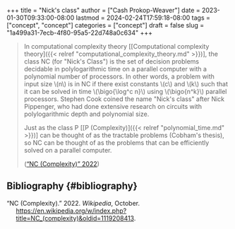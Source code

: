 +++
title = "Nick's class"
author = ["Cash Prokop-Weaver"]
date = 2023-01-30T09:33:00-08:00
lastmod = 2024-02-24T17:59:18-08:00
tags = ["concept", "concept"]
categories = ["concept"]
draft = false
slug = "1a499a31-7ecb-4f80-95a5-22d748a0c634"
+++

> In computational complexity theory [[Computational complexity theory]({{< relref "computational_complexity_theory.md" >}})], the class NC (for "Nick's Class") is the set of decision problems decidable in polylogarithmic time on a parallel computer with a polynomial number of processors. In other words, a problem with input size \\(n\\) is in NC if there exist constants \\(c\\) and \\(k\\) such that it can be solved in time \\(\bigo{\log^c n}\\) using \\(\bigo{n^k}\\) parallel processors. Stephen Cook coined the name "Nick's class" after Nick Pippenger, who had done extensive research on circuits with polylogarithmic depth and polynomial size.
>
> Just as the class P [[P (Complexity)]({{< relref "polynomial_time.md" >}})] can be thought of as the tractable problems (Cobham's thesis), so NC can be thought of as the problems that can be efficiently solved on a parallel computer.
>
> (<a href="#citeproc_bib_item_1">“NC (Complexity)” 2022</a>)


## Bibliography {#bibliography}

<style>.csl-entry{text-indent: -1.5em; margin-left: 1.5em;}</style><div class="csl-bib-body">
  <div class="csl-entry"><a id="citeproc_bib_item_1"></a>“NC (Complexity).” 2022. <i>Wikipedia</i>, October. <a href="https://en.wikipedia.org/w/index.php?title=NC_(complexity)&oldid=1119208413">https://en.wikipedia.org/w/index.php?title=NC_(complexity)&#38;oldid=1119208413</a>.</div>
</div>
